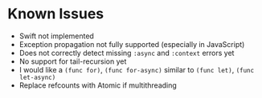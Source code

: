 # Known Issues

* Swift not implemented
* Exception propagation not fully supported (especially in JavaScript)
* Does not correctly detect missing `:async` and `:context` errors yet
* No support for tail-recursion yet
* I would like a `(func for)`, `(func for-async)` similar to `(func let)`, `(func let-async)`
* Replace refcounts with Atomic if multithreading

